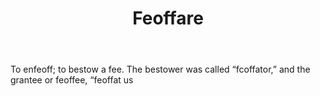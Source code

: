 ---
title: Feoffare
letter: F
permalink: "/definitions/bld-feoffare.html"
body: To enfeoff; to bestow a fee. The bestower was called “fcoffator,” and the grantee
  or feoffee, “feoffat us
published_at: '2018-07-07'
source: Black's Law Dictionary 2nd Ed (1910)
layout: post
---